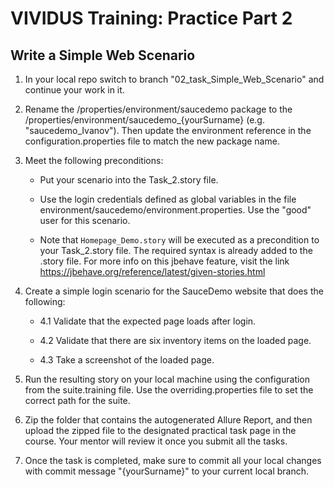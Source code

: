 # VIVIDUS Training: Practice Part 2

## Write a Simple Web Scenario

1. In your local repo switch to branch "02_task_Simple_Web_Scenario" and continue your work in it.

1. Rename the /properties/environment/saucedemo package to the /properties/environment/saucedemo_{yourSurname} (e.g.  "saucedemo_Ivanov"). Then update the environment reference in the configuration.properties file to match the new package name.

1. Meet the following preconditions:

    - Put your scenario into the Task_2.story file.

    - Use the login credentials defined as global variables in the file environment/saucedemo/environment.properties. Use the "good" user for this scenario.

   - Note that `Homepage_Demo.story` will be executed as a precondition to your Task_2.story file. The required syntax is already added to the .story file. For more info on this jbehave feature, visit the link https://jbehave.org/reference/latest/given-stories.html

1. Create a simple login scenario for the SauceDemo website that does the following: <br />

    - 4.1 Validate that the expected page loads after login. <br />

    - 4.2 Validate that there are six inventory items on the loaded page. <br />

    - 4.3 Take a screenshot of the loaded page. <br />

1. Run the resulting story on your local machine using the configuration from the suite.training file. Use the overriding.properties file to set the correct path for the suite.

1. Zip the folder that contains the autogenerated Allure Report, and then upload the zipped file to the designated practical task page in the course. Your mentor will review it once you submit all the tasks.

1. Once the task is completed, make sure to commit all your local changes with commit message "{yourSurname}" to your current local branch.
